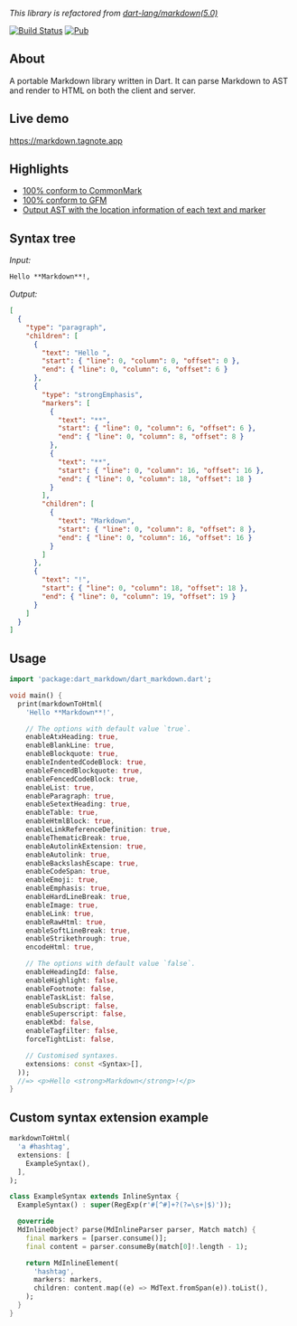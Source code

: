 _This library is refactored from
[dart-lang/markdown(5.0)](https://pub.dev/packages/markdown/versions/5.0.0)_

[![Build Status](https://github.com/chenzhiguang/dart_markdown/actions/workflows/test-package.yml/badge.svg)](https://github.com/chenzhiguang/dart_markdown/actions/workflows/test-package.yml)
[![Pub](https://img.shields.io/pub/v/dart_markdown.svg)](https://pub.dev/packages/dart_markdown)

## About

A portable Markdown library written in Dart. It can parse Markdown to AST and
render to HTML on both the client and server.

## Live demo

https://markdown.tagnote.app

## Highlights

- [100% conform to CommonMark](https://spec.commonmark.org/0.30/)
- [100% conform to GFM](https://github.github.com/gfm/)
- [Output AST with the location information of each text and marker](#syntax-tree)

## Syntax tree

_Input:_

```Markdown
Hello **Markdown**!,
```

_Output:_

```json
[
  {
    "type": "paragraph",
    "children": [
      {
        "text": "Hello ",
        "start": { "line": 0, "column": 0, "offset": 0 },
        "end": { "line": 0, "column": 6, "offset": 6 }
      },
      {
        "type": "strongEmphasis",
        "markers": [
          {
            "text": "**",
            "start": { "line": 0, "column": 6, "offset": 6 },
            "end": { "line": 0, "column": 8, "offset": 8 }
          },
          {
            "text": "**",
            "start": { "line": 0, "column": 16, "offset": 16 },
            "end": { "line": 0, "column": 18, "offset": 18 }
          }
        ],
        "children": [
          {
            "text": "Markdown",
            "start": { "line": 0, "column": 8, "offset": 8 },
            "end": { "line": 0, "column": 16, "offset": 16 }
          }
        ]
      },
      {
        "text": "!",
        "start": { "line": 0, "column": 18, "offset": 18 },
        "end": { "line": 0, "column": 19, "offset": 19 }
      }
    ]
  }
]
```

## Usage

```dart
import 'package:dart_markdown/dart_markdown.dart';

void main() {
  print(markdownToHtml(
    'Hello **Markdown**!',

    // The options with default value `true`.
    enableAtxHeading: true,
    enableBlankLine: true,
    enableBlockquote: true,
    enableIndentedCodeBlock: true,
    enableFencedBlockquote: true,
    enableFencedCodeBlock: true,
    enableList: true,
    enableParagraph: true,
    enableSetextHeading: true,
    enableTable: true,
    enableHtmlBlock: true,
    enableLinkReferenceDefinition: true,
    enableThematicBreak: true,
    enableAutolinkExtension: true,
    enableAutolink: true,
    enableBackslashEscape: true,
    enableCodeSpan: true,
    enableEmoji: true,
    enableEmphasis: true,
    enableHardLineBreak: true,
    enableImage: true,
    enableLink: true,
    enableRawHtml: true,
    enableSoftLineBreak: true,
    enableStrikethrough: true,
    encodeHtml: true,

    // The options with default value `false`.
    enableHeadingId: false,
    enableHighlight: false,
    enableFootnote: false,
    enableTaskList: false,
    enableSubscript: false,
    enableSuperscript: false,
    enableKbd: false,
    enableTagfilter: false,
    forceTightList: false,

    // Customised syntaxes.
    extensions: const <Syntax>[],
  ));
  //=> <p>Hello <strong>Markdown</strong>!</p>
}
```

## Custom syntax extension example

```dart
markdownToHtml(
  'a #hashtag',
  extensions: [
    ExampleSyntax(),
  ],
);

class ExampleSyntax extends InlineSyntax {
  ExampleSyntax() : super(RegExp(r'#[^#]+?(?=\s+|$)'));

  @override
  MdInlineObject? parse(MdInlineParser parser, Match match) {
    final markers = [parser.consume()];
    final content = parser.consumeBy(match[0]!.length - 1);

    return MdInlineElement(
      'hashtag',
      markers: markers,
      children: content.map((e) => MdText.fromSpan(e)).toList(),
    );
  }
}
```
